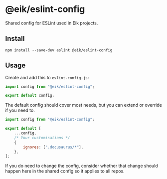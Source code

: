 # @eik/eslint-config

Shared config for ESLint used in Eik projects.

## Install

```
npm install --save-dev eslint @eik/eslint-config
```

## Usage

Create and add this to `eslint.config.js`:

```js
import config from "@eik/eslint-config";

export default config;
```

The default config should cover most needs, but you can extend or override if you need to.

```js
import config from "@eik/eslint-config";

export default [
	...config,
	/* Your customisations */
	{
		ignores: [".docusaurus/*"],
	},
];
```

If you do need to change the config, consider whether that change should happen here in the shared config so it applies to all repos.
